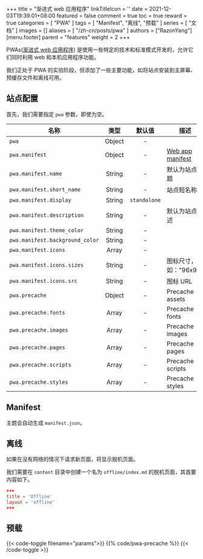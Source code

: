 +++
title = "渐进式 web 应用程序"
linkTitleIcon = '<i class="fas fa-th-large fa-fw"></i>'
date = 2021-12-03T19:39:01+08:00
featured = false
comment = true
toc = true
reward = true
categories = [
  "PWA"
]
tags = [
  "Manifest",
  "离线",
  "预载"
]
series = [
  "文档"
]
images = []
aliases = [
  "/zh-cn/posts/pwa"
]
authors = ["RazonYang"]
[menu.footer]
  parent = "features"
  weight = 2
+++

PWAs([渐进式 web 应用程序](https://developer.mozilla.org/en-US/docs/Web/Progressive_web_apps)) 是使用一些特定的技术和标准模式开发的，允许它们同时利用 web 和本机应用程序功能。

我们正处于 PWA 的实验阶段，但添加了一些主要功能，如将站点安装到主屏幕、预缓存文件和离线可用。

<!--more-->

## 站点配置

首先，我们需要指定 `pwa` 参数，即使为空。

| 名称 | 类型 | 默认值 | 描述
|---|:-:|:-:|---
| `pwa` | Object | - |
| `pwa.manifest` | Object | - | [Web app manifest](https://developer.mozilla.org/en-US/docs/Web/Manifest)
| `pwa.manifest.name` | String | - | 默认为站点标题
| `pwa.manifest.short_name` | String | - | 站点短名称
| `pwa.manifest.display` | String | `standalone` |
| `pwa.manifest.description` | String | - | 默认为站点描述
| `pwa.manifest.theme_color` | String | - |
| `pwa.manifest.background_color` | String | - |
| `pwa.manifest.icons` | Array | - |
| `pwa.manifest.icons.sizes` | String | - | 图标尺寸，如："96x96"
| `pwa.manifest.icons.src` | String | - | 图标 URL
| `pwa.precache` | Object | - | Precache assets
| `pwa.precache.fonts` | Array | - | Precache fonts
| `pwa.precache.images` | Array | - | Precache images
| `pwa.precache.pages` | Array | - | Precache pages
| `pwa.precache.scripts` | Array | - | Precache scripts
| `pwa.precache.styles` | Array | - | Precache styles

## Manifest

主题会自动生成 `manifest.json`。

## 离线

如果在没有网络的情况下请求新页面，将显示脱机页面。

我们需要在 `content` 目录中创建一个名为 `offline/index.md` 的脱机页面，其首要内容如下。

```toml
+++
title = 'Offline'
layout = 'offline'
+++
```

## 预载

{{< code-toggle filename="params">}}
{{% code/pwa-precache %}}
{{< /code-toggle >}}
